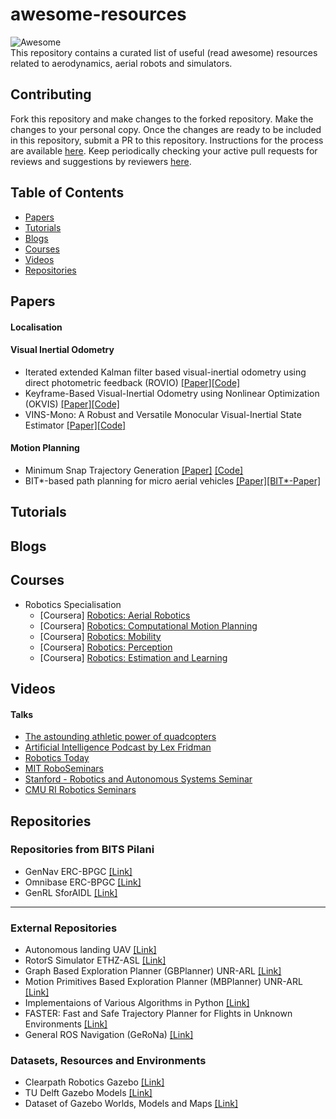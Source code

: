 # awesome-resources
![Awesome](https://cdn.rawgit.com/sindresorhus/awesome/d7305f38d29fed78fa85652e3a63e154dd8e8829/media/badge.svg) </br>
 This repository contains a curated list of useful (read awesome) resources related to aerodynamics, aerial robots and simulators.

## Contributing
Fork this repository and make changes to the forked repository. Make the changes to your personal copy. Once the changes are ready to be included in this repository, submit a PR to this repository. Instructions for the process are available [here](https://docs.github.com/en/github/collaborating-with-issues-and-pull-requests/creating-a-pull-request). Keep periodically checking your active pull requests for reviews and suggestions by reviewers [here](https://github.com/Aerodynamics-Club/awesome-resources/pulls).

## Table of Contents
- [Papers](#papers)
- [Tutorials](#tutorials)
- [Blogs](#blogs)
- [Courses](#courses)
- [Videos](#videos)
- [Repositories](#repositories)

## Papers
#### Localisation
#### Visual Inertial Odometry
*  Iterated extended Kalman filter based visual-inertial odometry using direct photometric feedback (ROVIO) [[Paper]](https://www.research-collection.ethz.ch/bitstream/handle/20.500.11850/263423/1/ROVIO.pdf)[[Code]](https://github.com/ethz-asl/rovio) 
*  Keyframe-Based Visual-Inertial Odometry using Nonlinear Optimization (OKVIS) [[Paper]](https://journals.sagepub.com/doi/abs/10.1177/0278364914554813?journalCode=ijra)[[Code]](https://github.com/ethz-asl/okvis)
*  VINS-Mono: A Robust and Versatile Monocular Visual-Inertial State Estimator [[Paper]](https://ieeexplore.ieee.org/document/8421746)[[Code]](https://github.com/HKUST-Aerial-Robotics/VINS-Mono)
  
#### Motion Planning
* Minimum Snap Trajectory Generation [[Paper]](https://ieeexplore.ieee.org/stamp/stamp.jsp?tp=&arnumber=5980409) [[Code]](https://github.com/ethz-asl/mav_trajectory_generation)
* BIT*-based path planning for micro aerial vehicles [[Paper]](https://ieeexplore.ieee.org/document/7792953)[[BIT*-Paper]](https://arxiv.org/abs/1405.5848)
## Tutorials
## Blogs
## Courses
* Robotics Specialisation
  - [Coursera] [Robotics: Aerial Robotics](https://www.coursera.org/learn/robotics-flight)
  - [Coursera] [Robotics: Computational Motion Planning](https://www.coursera.org/learn/robotics-motion-planning)
  - [Coursera] [Robotics: Mobility](https://www.coursera.org/learn/robotics-mobility?specialization=robotics)
  - [Coursera] [Robotics: Perception](https://www.coursera.org/learn/robotics-perception?specialization=robotics)
  - [Coursera] [Robotics: Estimation and Learning](https://www.coursera.org/learn/robotics-learning)
## Videos
#### Talks
  * [The astounding athletic power of quadcopters](https://youtu.be/w2itwFJCgFQ)
  * [Artificial Intelligence Podcast by Lex Fridman](https://www.youtube.com/playlist?list=PLrAXtmErZgOdP_8GztsuKi9nrraNbKKp4)
  * [Robotics Today](https://roboticstoday.github.io/index.html)
  * [MIT RoboSeminars](https://www.youtube.com/channel/UCK2tKzmSFFnpFhUXtRKjvnQ)
  * [Stanford - Robotics and Autonomous Systems Seminar](https://www.youtube.com/playlist?list=PLoROMvodv4rMeercb-kvGLUrOq4HR6BZD)
  * [CMU RI Robotics Seminars](https://www.youtube.com/playlist?list=PLCFD85BC79FE703DF)
## Repositories

### Repositories from BITS Pilani

* GenNav ERC-BPGC [[Link]](https://github.com/ERC-BPGC/gennav)
* Omnibase ERC-BPGC [[Link]](https://github.com/ERC-BPGC/omnibase)
* GenRL SforAIDL [[Link]](https://github.com/SforAiDl/genrl)


---

### External Repositories

* Autonomous landing UAV [[Link]](https://github.com/MikeS96/autonomous_landing_uav)
* RotorS Simulator ETHZ-ASL [[Link]](https://github.com/ethz-asl/rotors_simulator)
* Graph Based Exploration Planner (GBPlanner) UNR-ARL [[Link]](https://github.com/unr-arl/gbplanner_ros)
* Motion Primitives Based Exploration Planner (MBPlanner) UNR-ARL [[Link]](https://github.com/unr-arl/mbplanner_ros)
* Implementaions of Various Algorithms in Python [[Link]](https://github.com/TheAlgorithms/Python)
* FASTER: Fast and Safe Trajectory Planner for Flights in Unknown Environments [[Link]](https://github.com/mit-acl/faster)
* General ROS Navigation (GeRoNa) [[Link]](https://github.com/cogsys-tuebingen/gerona)

### Datasets, Resources and Environments

* Clearpath Robotics Gazebo [[Link]](https://github.com/clearpathrobotics/cpr_gazebo)
* TU Delft Gazebo Models [[Link]](https://github.com/tudelft/gazebo_models)
* Dataset of Gazebo Worlds, Models and Maps [[Link]](https://github.com/mlherd/Dataset-of-Gazebo-Worlds-Models-and-Maps)
